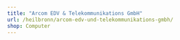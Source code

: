 ```yaml
---
title: "Arcom EDV & Telekommunikations GmbH"
url: /heilbronn/arcom-edv-und-telekommunikations-gmbh/
shop: Computer
---
```


